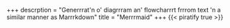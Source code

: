 +++
descrption = "Generrrat'n o' diagrrram an' flowcharrrt frrrom text 'n a similar manner as Marrrkdown"
title = "Merrrmaid"
+++
{{< piratify true >}}